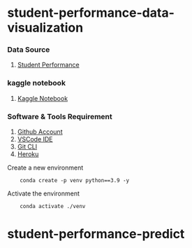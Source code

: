 # student-performance-data-visualization


### Data Source 
1. [Student Performance](https://www.kaggle.com/datasets/whenamancodes/student-performance)

### kaggle notebook
1. [Kaggle Notebook](https://www.kaggle.com/code/biswajit01/student-performance-prediction/notebook)

### Software & Tools Requirement

1. [Github Account](https://github.com)
2. [VSCode IDE](https://code.visualstudio.com)
3. [Git CLI](https://git-scm.com/downloads)
4. [Heroku](https://www.heroku.com)

Create a new environment

```  
    conda create -p venv python==3.9 -y
```
Activate the environment

``` 
    conda activate ./venv
```
# student-performance-predict
